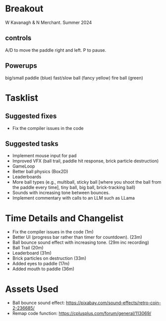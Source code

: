 # Breakout

W Kavanagh & N Merchant. Summer 2024 

## controls

A/D to move the paddle right and left.
P to pause.

## Powerups

big/small paddle (blue)
fast/slow ball (fancy yellow)
fire ball (green)

# Tasklist

## Suggested fixes

* Fix the compiler issues in the code

## Suggested tasks

* Implement mouse input for pad
* Improved VFX (ball trail, paddle hit response, brick particle destruction)
* GameLoop
* Better ball physics (Box2D)
* Leaderboards
* More ball types (e.g., multiball, sticky ball [where you shoot the ball from the paddle every time], tiny ball, big ball, brick-tracking ball)
* Sounds with increasing tone between bounces.
* Implement commentary with calls to an LLM such as LLama

# Time Details and Changelist

* Fix the compiler issues in the code (1m)
* Better UI (progress bar rather than timer for countdown). (23m)
* Ball bounce sound effect with increasing tone. (29m inc recording)
* Ball Trail (20m)
* Leaderboard (31m)
* Brick particles on destruction (33m)
* Added eyes to paddle (17m)
* Added mouth to paddle (36m)

# Assets Used
* Ball bounce sound effect: https://pixabay.com/sound-effects/retro-coin-2-236685/
* Remap code function: https://cplusplus.com/forum/general/113069/